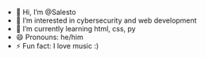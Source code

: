 - 👋 Hi, I’m @Salesto
- 👀 I’m interested in cybersecurity and web development 
- 🌱 I’m currently learning html, css, py 
- 😄 Pronouns: he/him
- ⚡ Fun fact: I love music :)

